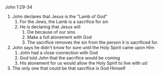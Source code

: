 John 1:29-34

1. John declares that Jesus is the "Lamb of God"
    1. For the Jews, the Lamb is a sacrifice for sin
    1. He is declaring that Jesus will
        1. Die because of our sins
        2. Make a full atonement with God
        3. The sacrifice removes the sin from the person it is sacrificed for.
2. John says he didn't know for sure until the Holy Spirit came upon Him
    1. John had a close connection with God
    2. God told John that the sacrifice would be coming
    3. His atonement for us would allow the Holy Spirit to live with us!
3. The only one that could be that sacrifice is God Himself
